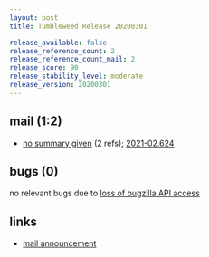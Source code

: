 ```yaml
---
layout: post
title: Tumbleweed Release 20200301

release_available: false
release_reference_count: 2
release_reference_count_mail: 2
release_score: 90
release_stability_level: moderate
release_version: 20200301
---
```


## mail (1:2)

- [no summary given](https://github.com/boombatower/tumbleweed-review/issues/10) (2 refs); [2021-02.624](https://github.com/boombatower/tumbleweed-review/issues/10)

## bugs (0)

<!--more-->

no relevant bugs due to [loss of bugzilla API access](https://bugzilla.opensuse.org/show_bug.cgi?id=1157722)



## links

- [mail announcement](https://github.com/boombatower/tumbleweed-review/issues/10)
